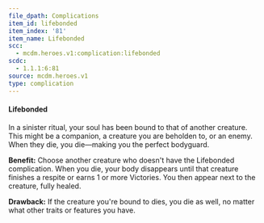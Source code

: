 ```yaml
---
file_dpath: Complications
item_id: lifebonded
item_index: '81'
item_name: Lifebonded
scc:
  - mcdm.heroes.v1:complication:lifebonded
scdc:
  - 1.1.1:6:81
source: mcdm.heroes.v1
type: complication
---
```


#### Lifebonded

In a sinister ritual, your soul has been bound to that of another creature. This might be a companion, a creature you are beholden to, or an enemy. When they die, you die—making you the perfect bodyguard.

**Benefit:** Choose another creature who doesn't have the Lifebonded complication. When you die, your body disappears until that creature finishes a respite or earns 1 or more Victories. You then appear next to the creature, fully healed.

**Drawback:** If the creature you're bound to dies, you die as well, no matter what other traits or features you have.
